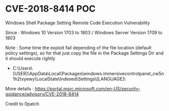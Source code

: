 # CVE-2018-8414 POC

Windows Shell Package Setting Remote Code Execution Vulnerability

Since : Windows 10 Version 1703 to 1803
       / Windows Server Version 1709 to 1803
       
Note : Some time the exploit fail depending of the file location (default policy settings), so for that just copy the file in the Package Settings Dir and it should execute rightly
* C:\Users\\[USER]\AppData\Local\Packages\windows.immersivecontrolpanel_cw5n1h2txyewy\LocalState\Indexed\Settings\\[LANGUAGE]\

More details : https://portal.msrc.microsoft.com/en-US/security-guidance/advisory/CVE-2018-8414

Credit to 0patch
